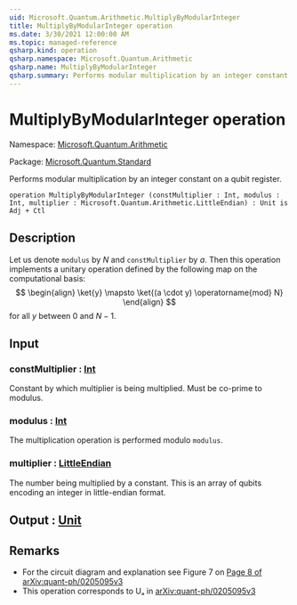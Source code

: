 ```yaml
---
uid: Microsoft.Quantum.Arithmetic.MultiplyByModularInteger
title: MultiplyByModularInteger operation
ms.date: 3/30/2021 12:00:00 AM
ms.topic: managed-reference
qsharp.kind: operation
qsharp.namespace: Microsoft.Quantum.Arithmetic
qsharp.name: MultiplyByModularInteger
qsharp.summary: Performs modular multiplication by an integer constant on a qubit register.
---
```


# MultiplyByModularInteger operation

Namespace: [Microsoft.Quantum.Arithmetic](xref:Microsoft.Quantum.Arithmetic)

Package: [Microsoft.Quantum.Standard](https://nuget.org/packages/Microsoft.Quantum.Standard)


Performs modular multiplication by an integer constant on a qubit register.

```qsharp
operation MultiplyByModularInteger (constMultiplier : Int, modulus : Int, multiplier : Microsoft.Quantum.Arithmetic.LittleEndian) : Unit is Adj + Ctl
```


## Description

Let us denote `modulus` by $N$ and `constMultiplier` by $a$.Then this operation implements a unitary operation defined by the following map on thecomputational basis:$$\begin{align}\ket{y} \mapsto \ket{(a \cdot y) \operatorname{mod} N}\end{align}$$for all $y$ between $0$ and $N - 1$.

## Input

### constMultiplier : [Int](xref:microsoft.quantum.lang-ref.int)

Constant by which multiplier is being multiplied. Must be co-prime to modulus.


### modulus : [Int](xref:microsoft.quantum.lang-ref.int)

The multiplication operation is performed modulo `modulus`.


### multiplier : [LittleEndian](xref:Microsoft.Quantum.Arithmetic.LittleEndian)

The number being multiplied by a constant.This is an array of qubits encoding an integer in little-endian format.



## Output : [Unit](xref:microsoft.quantum.lang-ref.unit)



## Remarks

- For the circuit diagram and explanation see Figure 7 on [Page 8  of arXiv:quant-ph/0205095v3](https://arxiv.org/pdf/quant-ph/0205095v3.pdf#page=8)- This operation corresponds to Uₐ in  [arXiv:quant-ph/0205095v3](https://arxiv.org/pdf/quant-ph/0205095v3.pdf)